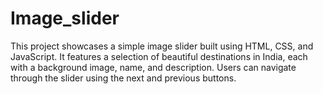 # Image_slider
This project showcases a simple image slider built using HTML, CSS, and JavaScript. It features a selection of beautiful destinations in India, each with a background image, name, and description. Users can navigate through the slider using the next and previous buttons.
